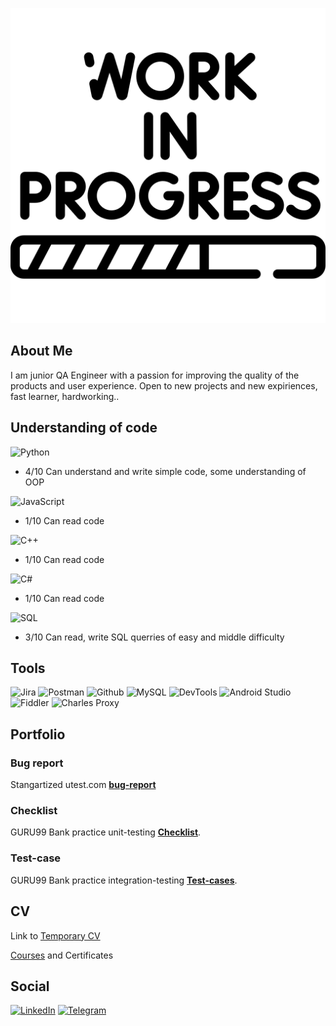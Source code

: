 [![Header](https://github.com/IvanSoregashi/IvanSoregashi/blob/main/assets/work-in-progress.png)](https://github.com/IvanSoregashi/)
## About Me
I am junior QA Engineer with a passion for improving the quality of the products and user experience.
Open to new projects and new expiriences, fast learner, hardworking..

## Understanding of code

![Python](https://img.shields.io/badge/Python-090909?style=for-the-badge&logo=Python&logoColor=8cc4d7 "Python")
* 4/10 Can understand and write simple code, some understanding of OOP

![JavaScript](https://img.shields.io/badge/JavaScript-090909?style=for-the-badge&logo=JavaScript&logoColor=8cc4d7 "JavaScript")
* 1/10 Can read code

![C++](https://img.shields.io/badge/C++-090909?style=for-the-badge&logo=Cplusplus&logoColor=8cc4d7 "C++")
* 1/10 Can read code

![C#](https://img.shields.io/badge/C_Sharp-090909?style=for-the-badge&logo=Csharp&logoColor=8cc4d7 "C#")
* 1/10 Can read code

![SQL](https://img.shields.io/badge/SQL-090909?style=for-the-badge&logo=SQL&logoColor=8cc4d7 "SQL")
* 3/10 Can read, write SQL querries of easy and middle difficulty

## Tools

![Jira](https://img.shields.io/badge/Jira-090909?style=for-the-badge&logo=jira&logoColor=136be1 "Jira")
![Postman](https://img.shields.io/badge/Postman-090909?style=for-the-badge&logo=postman&logoColor=f76935 "Postman")
![Github](https://img.shields.io/badge/Github-090909?style=for-the-badge&logo=github&logoColor=8cc4d7 "Git/Github")
![MySQL](https://img.shields.io/badge/MySQL-090909?style=for-the-badge&logo=mysql&logoColor=00618a "MySQL")
![DevTools](https://img.shields.io/badge/DevTools-090909?style=for-the-badge&logo=googlechrome&logoColor=2674f2 "DevTools")
![Android Studio](https://img.shields.io/badge/AndroidStudio-090909?style=for-the-badge&logo=androidstudio&logoColor=3ad07d "Android Studio")
![Fiddler](https://img.shields.io/badge/Fiddler-090909?style=for-the-badge&logo=fiddler&logoColor=8cc4d7 "Fiddler")
![Charles Proxy](https://img.shields.io/badge/CharlesProxy-090909?style=for-the-badge&logo=charlesproxy&logoColor=8cc4d7 "Charles Proxy")

## Portfolio
### Bug report

Stangartized utest.com [**bug-report**](https://github.com/IvanSoregashi/IvanSoregashi/blob/main/resume/Bug-report_mobile-utest.md  "Link to markdown file on github")

### Checklist

GURU99 Bank practice unit-testing [**Checklist**](https://github.com/IvanSoregashi/IvanSoregashi/blob/main/assets/G99_TC.PNG "picture of google sheet").

### Test-case

GURU99 Bank practice integration-testing [**Test-cases**](https://github.com/IvanSoregashi/IvanSoregashi/blob/main/assets/G99_TC.PNG "picture of google sheet").


## CV
Link to [Temporary CV](https://github.com/IvanSoregashi/IvanSoregashi/blob/main/assets/SIA.pdf "hh generated pdf")

[Courses](https://github.com/IvanSoregashi/IvanSoregashi/blob/main/resume/Courses.md "Courses I have passed") and Certificates

## Social
[![LinkedIn](https://img.shields.io/badge/Linkedin-090909?style=for-the-badge&logo=linkedin&logoColor=0073b1)](https://www.linkedin.com/in/ivan-shiriaev/ "LinkedIn Prifile")
[![Telegram](https://img.shields.io/badge/Telegram-090909?style=for-the-badge&logo=telegram&logoColor=31a5db)](https://t.me/Affliction8 "Telegram")